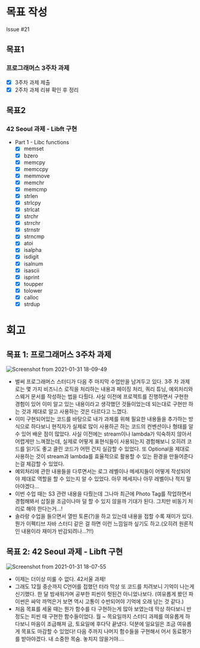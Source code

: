 # 목표 작성
Issue #21

## 목표1
### 프로그래머스 3주차 과제
- [x] 3주차 과제 제출
- [x] 2주차 과제 리뷰 확인 후 정리

## 목표2
### 42 Seoul 과제 - Libft 구현

- Part 1 - Libc functions
    - [x]  memset
    - [x]  bzero
    - [x]  memcpy
    - [x]  memccpy
    - [x]  memmove
    - [x]  memchr
    - [x]  memcmp
    - [x]  strlen
    - [x]  strlcpy
    - [x]  strlcat
    - [x]  strchr
    - [x]  strrchr
    - [x]  strnstr
    - [x]  strncmp
    - [x]  atoi
    - [x]  isalpha
    - [x]  isdigit
    - [x]  isalnum
    - [x]  isascii
    - [x]  isprint
    - [x]  toupper
    - [x]  tolower
    - [x]  calloc
    - [x]  strdup

# 회고
## 목표 1: 프로그래머스 3주차 과제
![Screenshot from 2021-01-31 18-09-49](https://user-images.githubusercontent.com/58318786/106379636-a36c0b80-63f0-11eb-9fd1-74f894db6957.png)

* 벌써 프로그래머스 스터디가 다음 주 마지막 수업만을 남겨두고 있다. 3주 차 과제로는 몇 가지 비즈니스 로직을 처리하는 내용과 페이징 처리, 쿼리 튜닝, 예외처리와 스웨거 문서를 작성하는 법을 다뤘다. 사실 이전에 프로젝트를 진행하면서 구현한 경험이 있어 이미 알고 있는 내용이라고 생각했던 것들이었는데 되는대로 구현만 하는 것과 제대로 알고 사용하는 것은 다르다고 느꼈다.
* 이미 구현되어있는 코드를 바탕으로 내가 과제를 위해 필요한 내용들을 추가하는 방식으로 하다보니 현직자가 실제로 많이 사용하곤 하는 코드의 컨벤션이나 형태를 알 수 있어 배운 점이 많았다. 사실 이전에는 stream이나 lambda가 익숙하지 않아서 어렵게만 느껴졌는데, 실제로 어떻게 표현식들이 사용되는지 경험해보니 오히려 코드를 읽기도 좋고 클린 코드가 어떤 건지 실감할 수 있었다. 또 Optional을 제대로 사용하는 것이 stream과 lambda를 효율적으로 활용할 수 있는 환경을 만들어준다는걸 체감할 수 있었다.
* 예외처리에 관한 내용들을 다루면서는 로그 레벨이나 메세지들이 어떻게 작성되어야 제대로 역할을 할 수 있는지 알 수 있었다. 아무 메세지나 아무 레벨이나 적지 말아야겠다...
* 이번 수업 때는 S3 관련 내용을 다뤘는데 그나마 최근에 Photo Tag를 작업하면서 경험해봐서 삽질을 조금이나마 덜 할 수 있지 않을까 기대가 된다. 그치만 비동기 처리로 해야 한다는거...!
* 솔라랑 수업을 들으면서 열띤 토론(?)을 하고 있는데 내용을 접할 수록 재미가 있다. 뭔가 이펙티브 자바 스터디 같은 걸 하면 이런 느낌일까 싶기도 하고.(오히려 원론적인 내용이라 재미가 반감되려나...?!!)

## 목표 2: 42 Seoul 과제 - Libft 구현

![Screenshot from 2021-01-31 18-07-55](https://user-images.githubusercontent.com/58318786/106383117-5e9f9f00-6407-11eb-980d-fe74df572a51.png)

* 이제는 더이상 미룰 수 없다. 42서울 과제!
* 그래도 12월 중순까지 C언어를 접했던 터라 막상 또 코드를 치려보니 기억이 나는게 신기했다. 한 달 밤새워가며 공부한 피씬이 헛된건 아니었나보다. (여유롭게 봤던 파이썬은 싸악 까먹은거 보면 역시 고통이 수반되어야 기억에 오래 남는 것 같다.)
* 처음 목표를 세울 때는 뭔가 함수를 다 구현하는게 많아 보였는데 막상 하다보니 반 정도는 피씬 때 구현한 함수들이었다. 월 ~ 목요일까지 스터디 과제를 여유롭게 하다보니 마음이 조급해져 금, 토요일에 후다닥 끝냈다. 덕분에 일요일은 조금 여유롭게 목표도 마감할 수 있었다! 다음 주까지 나머지 함수들을 구현해서 어서 동료평가를 받아야겠다. 내 소중한 목숨. 놓치지 않을거야....